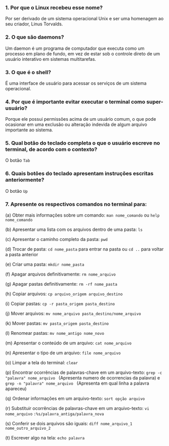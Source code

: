 ### 1. Por que o Linux recebeu esse nome?
Por ser derivado de um sistema operacional Unix e ser uma homenagem ao seu criador, Linus Torvalds.

### 2. O que são daemons?
Um daemon é um programa de computador que executa como um processo em plano de fundo, em vez de estar sob o controle direto de um usuário interativo em sistemas multitarefas.

### 3. O que é o shell?
É uma interface de usuário para acessar os serviços de um sistema operacional.

### 4. Por que é importante evitar executar o terminal como super-usuário?
Porque ele possui permissões acima de um usuário comum, o que pode ocasionar em uma exclusão ou alteração indevida de algum arquivo importante ao sistema.

### 5. Qual botão do teclado completa o que o usuário escreve no terminal, de acordo com o contexto?
O botão ```Tab```

### 6. Quais botões do teclado apresentam instruções escritas anteriormente?
O botão ```Up```

### 7. Apresente os respectivos comandos no terminal para:
  (a) Obter mais informações sobre um comando: ```man nome_comando``` ou ```help nome_comando```
  
  (b) Apresentar uma lista com os arquivos dentro de uma pasta: ```ls```
  
  (c) Apresentar o caminho completo da pasta: ```pwd```
  
  (d) Trocar de pasta: ```cd nome_pasta``` para entrar na pasta ou ```cd ..``` para voltar a pasta anterior
  
  (e) Criar uma pasta: ```mkdir nome_pasta```
  
  (f) Apagar arquivos definitivamente: ```rm nome_arquivo```
  
  (g) Apagar pastas definitivamente: ```rm -rf nome_pasta```
  
  (h) Copiar arquivos: ```cp arquivo_origem arquivo_destino```
  
  (i) Copiar pastas: ```cp -r pasta_origem pasta_destino```
  
  (j) Mover arquivos: ```mv nome_arquivo pasta_destino/nome_arquivo```
  
  (k) Mover pastas: ```mv pasta_origem pasta_destino```
  
  (l) Renomear pastas: ```mv nome_antigo nome_novo```
  
  (m) Apresentar o conteúdo de um arquivo: ```cat nome_arquivo```
  
  (n) Apresentar o tipo de um arquivo: ```file nome_arquivo```
  
  (o) Limpar a tela do terminal: ```clear```
  
  (p) Encontrar ocorrências de palavras-chave em um arquivo-texto: ```grep -c "palavra" nome_arquivo ``` (Apresenta numero de ocorrencias da palavra) e ```grep -n "palavra" nome_arquivo ``` (Apresenta em qual linha a palavra apareceu)
  
  (q) Ordenar informações em um arquivo-texto: ```sort opção arquivo```
  
  (r) Substituir ocorrências de palavras-chave em um arquivo-texto: ```vi nome_arquivo```
```:%s/palavra_antiga/palavra_nova```
        
  (s) Conferir se dois arquivos são iguais: ```diff nome_arquivo_1 nome_outro_arquivo_2```
        
  (t) Escrever algo na tela: ```echo palavra```
